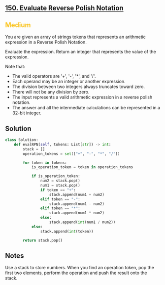 ## [150. Evaluate Reverse Polish Notation](https://leetcode.com/problems/evaluate-reverse-polish-notation)

<h2 style="color:#fac31d">Medium</h2>

You are given an array of strings tokens that represents an arithmetic expression in a Reverse Polish Notation.

Evaluate the expression. Return an integer that represents the value of the expression.

Note that:

- The valid operators are '+', '-', '*', and '/'.
- Each operand may be an integer or another expression.
- The division between two integers always truncates toward zero.
- There will not be any division by zero.
- The input represents a valid arithmetic expression in a reverse polish notation.
- The answer and all the intermediate calculations can be represented in a 32-bit integer.

## Solution
```python
class Solution:
    def evalRPN(self, tokens: List[str]) -> int:
        stack = []
        operation_tokens = set(["+", "-", "*", "/"])

        for token in tokens:
            is_operation_token = token in operation_tokens

            if is_operation_token:
                num2 = stack.pop()
                num1 = stack.pop()
                if token == "+":
                    stack.append(num1 + num2)
                elif token == "-":
                    stack.append(num1 - num2)
                elif token == "*":
                    stack.append(num1 * num2)
                else:
                    stack.append(int(num1 / num2))
            else:
                stack.append(int(token))

        return stack.pop()
```

## Notes
Use a stack to store numbers. When you find an operation token, pop the first two elements, perform the operation and push the result onto the stack.
